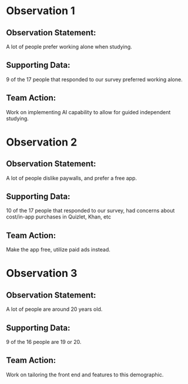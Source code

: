 # Observation 1
## Observation Statement:
A lot of people prefer working alone when studying.

## Supporting Data:
9 of the 17 people that responded to our survey preferred working alone.

## Team Action:
Work on implementing AI capability to allow for guided independent studying.

# Observation 2
## Observation Statement:
A lot of people dislike paywalls, and prefer a free app.

## Supporting Data:
10 of the 17 people that responded to our survey, had concerns about cost/in-app purchases in Quizlet, Khan, etc

## Team Action:
Make the app free, utilize paid ads instead.

# Observation 3
## Observation Statement:
A lot of people are around 20 years old.

## Supporting Data:
9 of the 16 people are 19 or 20.

## Team Action:
Work on tailoring the front end and features to this demographic.